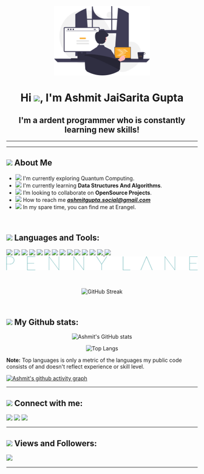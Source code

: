 <p align="center">
    <img src="./assets/coding.svg" alt="Ashmit JaiSarita Gupta" width="50%">
</p>

<div align="center">
<h1> Hi <img src="https://raw.githubusercontent.com/MartinHeinz/MartinHeinz/master/wave.gif" width = "40">, I'm Ashmit JaiSarita Gupta 
<h2>I'm a ardent programmer who is constantly learning new skills!</h2>
</div>
<hr>
<canvas></canvas>
<hr>

## <img src="https://img.icons8.com/ultraviolet/40/000000/winner.png" width="25"/> **About Me**
- <img src="https://img.icons8.com/external-vitaliy-gorbachev-blue-vitaly-gorbachev/60/000000/external-telescope-back-to-school-vitaliy-gorbachev-blue-vitaly-gorbachev.png" width="15"/> I'm currently exploring Quantum Computing.
- <img src="https://img.icons8.com/external-vitaliy-gorbachev-blue-vitaly-gorbachev/60/000000/external-plant-gardening-vitaliy-gorbachev-blue-vitaly-gorbachev.png" width="15"/> I'm currently learning **Data Structures And Algorithms**.
- <img src="https://img.icons8.com/external-vitaliy-gorbachev-blue-vitaly-gorbachev/60/000000/external-handshake-support-vitaliy-gorbachev-blue-vitaly-gorbachev.png" width="15"/> I’m looking to collaborate on **OpenSource Projects**.
- <img src="https://img.icons8.com/external-vitaliy-gorbachev-blue-vitaly-gorbachev/60/000000/external-mail-mail-vitaliy-gorbachev-blue-vitaly-gorbachev-9.png" width="15"/> How to reach me ***ashmitgupta.social@gmail.com***
- <img src="https://img.icons8.com/external-sketchy-juicy-fish/60/000000/external-cool-emoji-sketchy-sketchy-juicy-fish.png" width="15"/> In my spare time, you can find me at Erangel.

<br>

## <img src="https://img.icons8.com/external-icongeek26-outline-colour-icongeek26/64/000000/external-rocket-transportation-icongeek26-outline-colour-icongeek26.png" width="25"/> **Languages and Tools:**
<p align="left">
<a href="https://www.java.com/en/"><img src="https://img.icons8.com/nolan/64/java-coffee-cup-logo.png"/></a>
<a href="https://www.python.org/"><img src="https://img.icons8.com/nolan/64/python.png"/></a>
<a href="https://www.cprogramming.com/"><img src="https://img.icons8.com/nolan/64/c.png"/></a>
<a href="https://www.cprogramming.com/"><img src="https://img.icons8.com/nolan/64/c-plus-plus.png"/></a>
<a href="https://code.visualstudio.com/"><img src="https://img.icons8.com/nolan/64/visual-studio.png"/></a>
<a href="https://www.sublimetext.com/"><img src="https://img.icons8.com/nolan/64/sublime-text-new-logo.png"/></a>
<a href="https://git-scm.com/"><img src="https://img.icons8.com/nolan/64/git.png"/></a> 
<a href="https://github.com/"><img src="https://img.icons8.com/nolan/64/github.png"/></a> 
<a href="https://developer.mozilla.org/en-US/docs/Web/HTML"><img src="https://img.icons8.com/color/48/000000/html-5--v1.png" width="64px"/></a>
<a href="https://developer.mozilla.org/en-US/docs/Web/CSS"><img src="https://img.icons8.com/color/48/000000/css3.png" width="64px"/></a>
<a href="https://developer.mozilla.org/en-US/docs/Web/JavaScript"><img src="https://img.icons8.com/color/48/000000/javascript--v1.png" width="64px"/></a>
<a href="https://nodejs.org/en/"><img src="https://img.icons8.com/color/48/000000/nodejs.png"/></a>
<a href="https://alan.app/" target="_blank"> <img src="https://alan.app/brand_assets/icon/grayscale/alan-logo-icon-grayscale.png" width="64px"/> </a>
<a href="https://qiskit.org/"><img src="https://qiskit.org/images/qiskit-logo.png" width="54px"/></a>
<!-- <a href="https://www.xanadu.ai/"><img src="./assets/xanadu-icon.png"></a> -->
<a href="https://pennylane.ai/"><img src="./assets/pennylane_thin.png"></a>
</p>

<br>

<!-- Source: (https://github.com/DenverCoder1/github-readme-streak-stats) -->
<p align="center">
<img src="https://github-readme-streak-stats.herokuapp.com/?user=devilkiller-ag&theme=react" alt="GitHub Streak">
</p>
<br>

## <img src="https://img.icons8.com/external-xnimrodx-lineal-gradient-xnimrodx/50/000000/external-stats-social-media-xnimrodx-lineal-gradient-xnimrodx.png" width="25"/> **My Github stats:**

<!-- Source: (https://github.com/anuraghazra/github-readme-stats) -->
<p align="center">
<img src="https://github-readme-stats.vercel.app/api?username=devilkiller-ag&count_private=true&show_icons=true&theme=github_dark" alt="Ashmit's GitHub stats">
</p>

<!-- Source: (https://github.com/anuraghazra/github-readme-stats) -->

<p align="center">
<img src="https://github-readme-stats.vercel.app/api/top-langs/?username=devilkiller-ag&langs_count=8)" alt="Top Langs">
</p>

<b>Note:</b> Top languages is only a metric of the languages my public code consists of and doesn't reflect experience or skill level.

[![Ashmit's github activity graph](https://activity-graph.herokuapp.com/graph?username=devilkiller-ag&bg_color=AECCF2&color=262626&line=404040&point=65768C&area=true)](https://github.com/ashutosh00710/github-readme-activity-graph)

<hr>

## <img src="https://img.icons8.com/nolan/64/share-2.png" width="25"/> **Connect with me:**
<p align="left">
<a href="https://www.linkedin.com/in/jaisarita/"><img src="https://img.icons8.com/nolan/64/linkedin.png"/></a>
<a href="https://www.instagram.com/_.jaisarita._/"><img src="https://img.icons8.com/nolan/64/instagram-new.png"/></a>
<a href="https://www.facebook.com/Ashmit.JaiSarita.Gupta.pvt">
<img src="https://img.icons8.com/nolan/64/facebook.png"/></a>
</p>

<hr>

## <img src="https://img.icons8.com/nolan/64/visible.png" width="25"/> **Views and Followers:**
![](https://komarev.com/ghpvc/?username=devilkiller-ag&color=blueviolet)

<hr>
